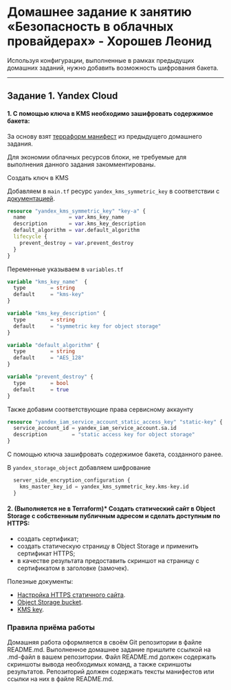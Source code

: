 # Домашнее задание к занятию «Безопасность в облачных провайдерах» - Хорошев Леонид

Используя конфигурации, выполненные в рамках предыдущих домашних заданий, нужно добавить возможность шифрования бакета.

---
## Задание 1. Yandex Cloud   

#### 1. С помощью ключа в KMS необходимо зашифровать содержимое бакета:

За основу взят [терраформ манифест](https://github.com/LeonidKhoroshev/clopro-homeworks/blob/hw-15.2/main.tf) из предыдущего домашнего задания.

Для экономии облачных ресурсов блоки, не требуемые для выполнения данного задания закомментированы.
 
Cоздать ключ в KMS

Добавляем в `main.tf` ресурс `yandex_kms_symmetric_key` в соответствии с [документацией](https://yandex.cloud/ru/docs/kms/operations/key).

```tf
resource "yandex_kms_symmetric_key" "key-a" {
  name              = var.kms_key_name
  description       = var.kms_key_description
  default_algorithm = var.default_algorithm
  lifecycle {
    prevent_destroy = var.prevent_destroy
  }
}
```
Переменные указываем в `variables.tf`
```tf
variable "kms_key_name"  {
  type        = string
  default     = "kms-key"
}

variable "kms_key_description" {
  type        = string
  default     = "symmetric key for object storage"
}

variable "default_algorithm" {
  type        = string
  default     = "AES_128"
}

variable "prevent_destroy" {
  type        = bool
  default     = true
}
```

Также добавим соответствующие права сервисному аккаунту
```tf
resource "yandex_iam_service_account_static_access_key" "static-key" {
  service_account_id = yandex_iam_service_account.sa.id
  description        = "static access key for object storage"
}
```

C помощью ключа зашифровать содержимое бакета, созданного ранее.

В `yandex_storage_object` добавляем шифрование
```tf
  server_side_encryption_configuration {
    kms_master_key_id = yandex_kms_symmetric_key.kms-key.id
  }
```

#### 2. (Выполняется не в Terraform)* Создать статический сайт в Object Storage c собственным публичным адресом и сделать доступным по HTTPS:

 - создать сертификат;
 - создать статическую страницу в Object Storage и применить сертификат HTTPS;
 - в качестве результата предоставить скриншот на страницу с сертификатом в заголовке (замочек).

Полезные документы:

- [Настройка HTTPS статичного сайта](https://cloud.yandex.ru/docs/storage/operations/hosting/certificate).
- [Object Storage bucket](https://registry.terraform.io/providers/yandex-cloud/yandex/latest/docs/resources/storage_bucket).
- [KMS key](https://registry.terraform.io/providers/yandex-cloud/yandex/latest/docs/resources/kms_symmetric_key).



### Правила приёма работы

Домашняя работа оформляется в своём Git репозитории в файле README.md. Выполненное домашнее задание пришлите ссылкой на .md-файл в вашем репозитории.
Файл README.md должен содержать скриншоты вывода необходимых команд, а также скриншоты результатов.
Репозиторий должен содержать тексты манифестов или ссылки на них в файле README.md.
